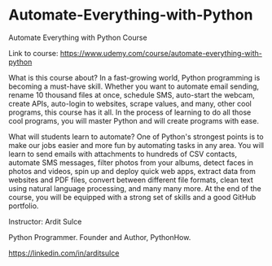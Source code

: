 # Automate-Everything-with-Python
Automate Everything with Python Course

Link to course:
https://www.udemy.com/course/automate-everything-with-python


What is this course about?
In a fast-growing world, Python programming is becoming a must-have skill. Whether you want to automate email sending, rename 10 thousand files at once, schedule SMS, auto-start the webcam, create APIs, auto-login to websites, scrape values, and many, other cool programs, this course has it all. In the process of learning to do all those cool programs, you will master Python and will create programs with ease.

What will students learn to automate?
One of Python's strongest points is to make our jobs easier and more fun by automating tasks in any area. You will learn to send emails with attachments to hundreds of CSV contacts, automate SMS messages, filter photos from your albums, detect faces in photos and videos, spin up and deploy quick web apps, extract data from websites and PDF files, convert between different file formats, clean text using natural language processing, and many many more. At the end of the course, you will be equipped with a strong set of skills and a good GitHub portfolio.

Instructor: Ardit Sulce

Python Programmer. Founder and Author, PythonHow.

https://linkedin.com/in/arditsulce
